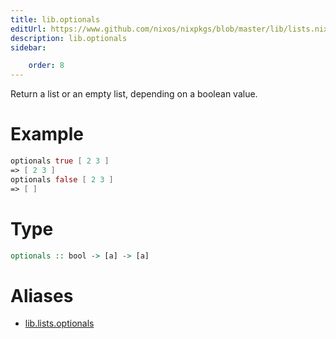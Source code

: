 ```yaml
---
title: lib.optionals
editUrl: https://www.github.com/nixos/nixpkgs/blob/master/lib/lists.nix#L464C5
description: lib.optionals
sidebar:

    order: 8
---
```


Return a list or an empty list, depending on a boolean value.

# Example

```nix
optionals true [ 2 3 ]
=> [ 2 3 ]
optionals false [ 2 3 ]
=> [ ]
```

# Type

```haskell
optionals :: bool -> [a] -> [a]
```


# Aliases

- [lib.lists.optionals](reference/lib/lists/lib-lists-optionals)


